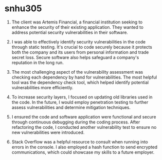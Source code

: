 # snhu305


1. The client was Artemis Financial, a financial institution seeking to enhance the security of their existing application. They wanted to address potential security vulnerabilities in their software.

2. I was able to effectively identify security vulnerabilities in the code through static testing. It's crucial to code securely because it protects both the company and its users from personal information and trade secret loss. Secure software also helps safeguard a company's reputation in the long run.

3. The most challenging aspect of the vulnerability assessment was checking each dependency by hand for vulnerabilities. The most helpful tool was the dependency check tool, which helped identify potential vulnerabilities more efficiently.

4. To increase security layers, I focused on updating old libraries used in the code. In the future, I would employ penetration testing to further assess vulnerabilities and determine mitigation techniques.

5. I ensured the code and software application were functional and secure through continuous debugging during the coding process. After refactoring the code, I conducted another vulnerability test to ensure no new vulnerabilities were introduced.

6. Stack Overflow was a helpful resource to consult when running into errors in the console. I also employed a hash function to send encrypted communications, which could showcase my skills to a future employer.

